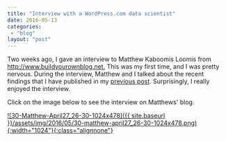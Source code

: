 ```yaml
---
title: "Interview with a WordPress.com data scientist"
date: 2016-05-13
categories: 
 - "blog"
layout: "post"
---
```


Two weeks ago, I gave an interview to Matthew Kaboomis Loomis from <http://www.buildyourownblog.net.> This was my first time, and I was pretty nervous. During the interview, Matthew and I talked about the recent findings that I have published in my [previous post](https://randomstratum.wordpress.com/2016/03/30/a-problem-shared-is-a-problem-halved-2/). Surprisingly, I really enjoyed the interview.

Click on the image below to see the interview on Matthews' blog.

[![30-Matthew-April27_26-30-1024x478]({{ site.baseurl }}/assets/img/2016/05/30-matthew-april27_26-30-1024x478.png){:width="1024"}{:class="alignnone"}](http://www.buildyourownblog.net/blog/data-scientist-interview/?from=randomstratum.wordpress.com)
